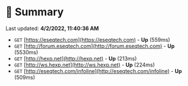 # 📖 Summary
Last updated: **4/2/2022, 11:40:36 AM**

- `GET` [https://eseqtech.com](https://eseqtech.com) - **Up** (559ms)
- `GET` [http://forum.eseqtech.com](http://forum.eseqtech.com) - **Up** (5530ms)
- `GET` [http://hexp.net](http://hexp.net) - **Up** (213ms)
- `GET` [http://ws.hexp.net](http://ws.hexp.net) - **Up** (224ms)
- `GET` [http://eseqtech.com/infoline](http://eseqtech.com/infoline) - **Up** (509ms)
